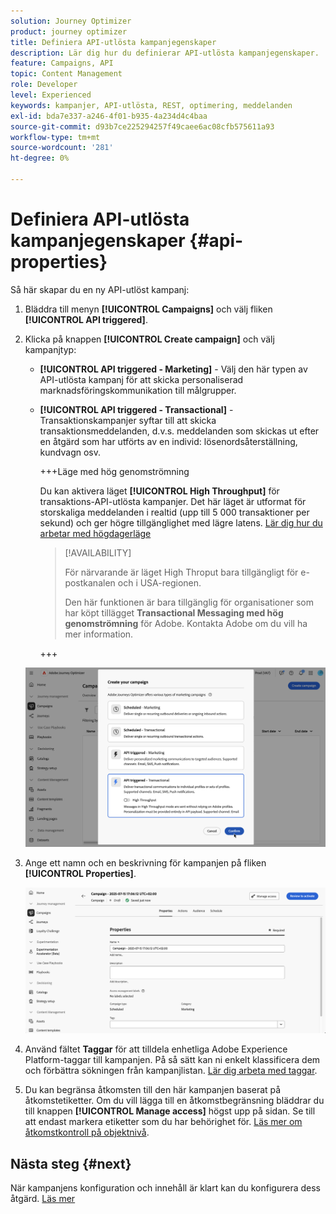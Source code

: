 ```yaml
---
solution: Journey Optimizer
product: journey optimizer
title: Definiera API-utlösta kampanjegenskaper
description: Lär dig hur du definierar API-utlösta kampanjegenskaper.
feature: Campaigns, API
topic: Content Management
role: Developer
level: Experienced
keywords: kampanjer, API-utlösta, REST, optimering, meddelanden
exl-id: bda7e337-a246-4f01-b935-4a234d4c4baa
source-git-commit: d93b7ce225294257f49caee6ac08cfb575611a93
workflow-type: tm+mt
source-wordcount: '281'
ht-degree: 0%

---
```


# Definiera API-utlösta kampanjegenskaper {#api-properties}

Så här skapar du en ny API-utlöst kampanj:

1. Bläddra till menyn **[!UICONTROL Campaigns]** och välj fliken **[!UICONTROL API triggered]**.

1. Klicka på knappen **[!UICONTROL Create campaign]** och välj kampanjtyp:

   * **[!UICONTROL API triggered - Marketing]** - Välj den här typen av API-utlösta kampanj för att skicka personaliserad marknadsföringskommunikation till målgrupper.

   * **[!UICONTROL API triggered - Transactional]** - Transaktionskampanjer syftar till att skicka transaktionsmeddelanden, d.v.s. meddelanden som skickas ut efter en åtgärd som har utförts av en individ: lösenordsåterställning, kundvagn osv.

     +++Läge med hög genomströmning

     Du kan aktivera läget **[!UICONTROL High Throughput]** för transaktions-API-utlösta kampanjer. Det här läget är utformat för storskaliga meddelanden i realtid (upp till 5 000 transaktioner per sekund) och ger högre tillgänglighet med lägre latens. [Lär dig hur du arbetar med högdagerläge](../campaigns/api-triggered-high-throughput.md)

     >[!AVAILABILITY]
     >
     >För närvarande är läget High Throput bara tillgängligt för e-postkanalen och i USA-regionen.
     >
     >Den här funktionen är bara tillgänglig för organisationer som har köpt tillägget **Transactional Messaging med hög genomströmning** för Adobe. Kontakta Adobe om du vill ha mer information.

     +++

   ![](assets/api-triggered-modal.png)

1. Ange ett namn och en beskrivning för kampanjen på fliken **[!UICONTROL Properties]**.

   ![](assets/create-campaign-properties.png)

1. Använd fältet **Taggar** för att tilldela enhetliga Adobe Experience Platform-taggar till kampanjen. På så sätt kan ni enkelt klassificera dem och förbättra sökningen från kampanjlistan. [Lär dig arbeta med taggar](../start/search-filter-categorize.md#tags).

1. Du kan begränsa åtkomsten till den här kampanjen baserat på åtkomstetiketter. Om du vill lägga till en åtkomstbegränsning bläddrar du till knappen **[!UICONTROL Manage access]** högst upp på sidan. Se till att endast markera etiketter som du har behörighet för. [Läs mer om åtkomstkontroll på objektnivå](../administration/object-based-access.md).

## Nästa steg {#next}

När kampanjens konfiguration och innehåll är klart kan du konfigurera dess åtgärd. [Läs mer](api-triggered-campaign-action.md)
